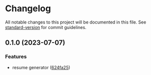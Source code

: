 # Changelog

All notable changes to this project will be documented in this file. See [standard-version](https://github.com/conventional-changelog/standard-version) for commit guidelines.

## 0.1.0 (2023-07-07)


### Features

* resume generator ([624fa25](https://github-vivi/vivitian930/cv-builder/commit/624fa25d4311608d10c389944116c3cdf5f23875))
